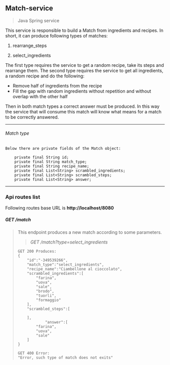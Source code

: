 ## Match-service

> Java Spring service

This service is responsible to build a Match from ingredients and recipes. In short, it can produce following types of matches:

1. rearrange_steps

2. select_ingredients

The first type requires the service to get a random recipe, take its steps and rearrange them.
The second type requires the service to get all ingredients, a random recipe and do the following:

- Remove half of ingredients from the recipe
- Fill the gap with random ingredients without repetition and without overlap with the other half

Then in both match types a correct answer must be produced. In this way the service that will consume this match will know what means for a match to be correctly answered.

---



###### Match type

```
Below there are private fields of the Match object:

	private final String id;
    private final String match_type;
    private final String recipe_name;
    private final List<String> scrambled_ingredients;
    private final List<String> scrambled_steps;
    private final List<String> answer;
```



---



### Api routes list

Following routes base URL is **http://localhost/8080**



##### **GET** /match

> This endpoint produces a new match according to some parameters.
>
> > *GET /match?type=select_ingredients*
>
> ```
>GET 200 Produces: 
> {
>     "id":"-349539266",
>     "match_type":"select_ingredients",
>     "recipe_name":"Ciambellone al cioccolato",
>     "scrambled_ingredients":[
>         "farina",
>         "uova",
>         "sale",
>         "brodo",
>         "tuorli",
>         "formaggio"
>     ],
>     "scrambled_steps":[
> 
>     ],
>             "answer":[
>         "farina",
>         "uova",
>         "sale"
>     ]
> }
> ```
> 
> ```
>GET 400 Error:
> "Error, such type of match does not exits"
> ```



